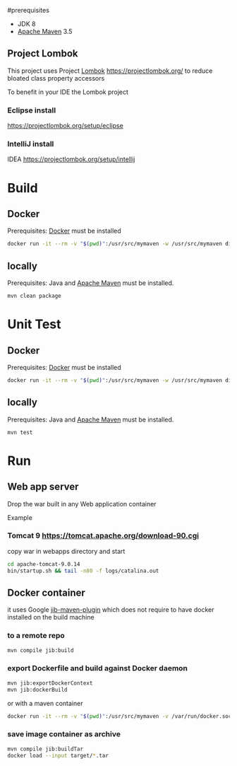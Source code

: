 #prerequisites

- JDK 8
- [Apache Maven](https://maven.apache.org/download.cgi) 3.5

## Project Lombok
This project uses Project [Lombok](https://projectlombok.org/) https://projectlombok.org/ to reduce bloated class property accessors

To benefit in your IDE the Lombok project 

### Eclipse install

https://projectlombok.org/setup/eclipse

### IntelliJ install

IDEA https://projectlombok.org/setup/intellij

# Build

## Docker

Prerequisites: [Docker](https://docs.docker.com/install/#supported-platforms) must be installed

```bash
docker run -it --rm -v "$(pwd)":/usr/src/mymaven -w /usr/src/mymaven diside/spring-mvc-start-archetype-docker:5.1.5 mvn clean package
```

## locally

Prerequisites: Java and [Apache Maven](https://maven.apache.org/download.cgi) must be installed.

```bash
mvn clean package
```

# Unit Test

## Docker

Prerequisites: [Docker](https://docs.docker.com/install/#supported-platforms) must be installed

```bash
docker run -it --rm -v "$(pwd)":/usr/src/mymaven -w /usr/src/mymaven diside/spring-mvc-start-archetype-docker:5.1.5 mvn test
```

## locally

Prerequisites: Java and [Apache Maven](https://maven.apache.org/download.cgi) must be installed.

```bash
mvn test
```

# Run 

## Web app server

Drop the war built in any Web application container

Example
### Tomcat 9 https://tomcat.apache.org/download-90.cgi 
copy war in webapps directory and start 

```bash
cd apache-tomcat-9.0.14
bin/startup.sh && tail -n80 -f logs/catalina.out
```
## Docker container

it uses Google [jib-maven-plugin](https://github.com/GoogleContainerTools/jib/tree/master/jib-maven-plugin#war-projects) which does not require to have docker installed on the build machine

### to a remote repo

```bash
mvn compile jib:build
```
### export Dockerfile and build against Docker daemon

```bash
mvn jib:exportDockerContext
mvn jib:dockerBuild
```
or with a maven container 

```bash
docker run -it --rm -v "$(pwd)":/usr/src/mymaven -v /var/run/docker.sock:/var/run/docker.sock -w /usr/src/mymaven diside/spring-mvc-start-archetype-docker:latest sh -c "mvn compile jib:dockerBuild"
```


### save image container as archive

```bash
mvn compile jib:buildTar
docker load --input target/*.tar
```




